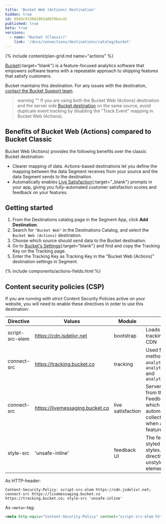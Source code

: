 ```yaml
---
title: 'Bucket Web (Actions) Destination'
hidden: true
id: 656dc9330d1863a8870bacd1
published: true
beta: true
versions:
  - name: "Bucket (Classic)"
    link: '/docs/connections/destinations/catalog/bucket'
---
```


{% include content/plan-grid.md name="actions" %}

[Bucket](https://bucket.co/?utm_source=segmentio&utm_medium=docs&utm_campaign=partners){:target="blank"} is a feature-focused analytics software that empowers software teams with a repeatable approach to shipping features that satisfy customers.

Bucket maintains this destination. For any issues with the destination, [contact the Bucket Support team](mailto:support@bucket.co).


> warning ""
> If you are using both the Bucket Web (Actions) destination and the server side [Bucket destination](/docs/connections/destinations/catalog/bucket/) on the same source, avoid duplicate event tracking by disabling the "Track Event" mapping in Bucket Web (Actions).


## Benefits of Bucket Web (Actions) compared to Bucket Classic

Bucket Web (Actions) provides the following benefits over the classic Bucket destination:

- Clearer mapping of data. Actions-based destinations let you define the mapping between the data Segment receives from your source and the data Segment sends to the destination.
- Automatically enables [Live Satisfaction](https://bucket.co/live-satisfaction){:target="_blank"} prompts in your app, giving you fully-automated customer satisfaction scores and feedback on your features.


## Getting started

1. From the Destinations catalog page in the Segment App, click **Add Destination**.
2. Search for `"Bucket Web"` in the Destinations Catalog, and select the `Bucket Web (Actions)` destination.
3. Choose which source should send data to the Bucket destination.
4. Go to [Bucket's Settings](https://app.bucket.co){:target="blank"} and find and copy the Tracking Key on the Tracking page.
5. Enter the Tracking Key as Tracking Key in the "Bucket Web (Actions)" destination settings in Segment.

{% include components/actions-fields.html %}

## Content security policies (CSP)

If you are running with strict Content Security Policies active on your website, you will need to enable these directives in order to use this destination:

| Directive       | Values                          | Module            | Reason                                                                                                                                   |
| --------------- | ------------------------------- | ----------------- | ---------------------------------------------------------------------------------------------------------------------------------------- |
| script-src-elem | https://cdn.jsdelivr.net        | bootstrap         | Loads the Bucket tracking SDK from a CDN                                                                                                 |
| connect-src     | https://tracking.bucket.co      | tracking          | Used for all tracking methods: `analytics.identify()`, `analytics.group()` and `analytics.track()`                                       |
| connect-src     | https://livemessaging.bucket.co | live satisfaction | Server sent events from the Bucket Live Feedback service, which allows for automatically collecting feedback when a user used a feature. |
| style-src       | 'unsafe-inline'                 | feedback UI       | The feedback UI is styled with inline styles. Not having this directive results unstyled HTML elements.                                  |

As HTTP-header:

```http
Content-Security-Policy: script-src-elem https://cdn.jsdelivr.net; connect-src https://livemessaging.bucket.co https://tracking.bucket.co; style-src 'unsafe-inline'
```

As `<meta>`-tag:

```html
<meta http-equiv="Content-Security-Policy" content="script-src-elem https://cdn.jsdelivr.net; connect-src https://livemessaging.bucket.co https://tracking.bucket.co; style-src 'unsafe-inline'">
```
